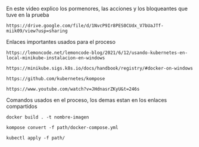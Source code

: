 En este video explico los pormenores, las acciones y los bloqueantes que tuve en la prueba

```respuesta 
https://drive.google.com/file/d/1NvcP9Ir8PES0CUdx_V7bUaJTf-miik09/view?usp=sharing
```

Enlaces importantes usados para el proceso

```respuesta 
https://lemoncode.net/lemoncode-blog/2021/6/12/usando-kubernetes-en-local-minikube-instalacion-en-windows

https://minikube.sigs.k8s.io/docs/handbook/registry/#docker-on-windows

https://github.com/kubernetes/kompose

https://www.youtube.com/watch?v=JHdnasrZKyU&t=246s
```

Comandos usados en el proceso, los demas estan en los enlaces compartidos
```respuesta
docker build . -t nombre-imagen

kompose convert -f path/docker-compose.yml

kubectl apply -f path/
```